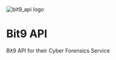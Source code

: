 ![bit9_api logo](https://raw.githubusercontent.com/blacktop/bit9_api/master/doc/bit9-590x254.png)

Bit9 API
========

Bit9 API for their Cyber Forensics Service
